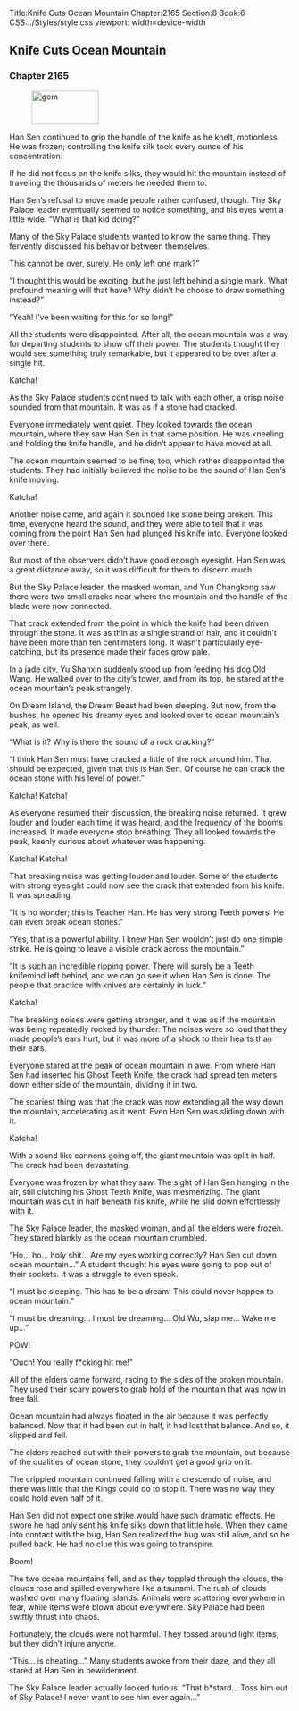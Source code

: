 Title:Knife Cuts Ocean Mountain 
Chapter:2165 
Section:8 
Book:6 
CSS:../Styles/style.css 
viewport: width=device-width
  
## Knife Cuts Ocean Mountain
### Chapter 2165 
<figure>
	<img src="../Images/gem.gif" alt="gem" id="gem" width="120" height="60" />
</figure>
  

  
  Han Sen continued to grip the handle of the knife as he knelt, motionless. He was frozen; controlling the knife silk took every ounce of his concentration.

If he did not focus on the knife silks, they would hit the mountain instead of traveling the thousands of meters he needed them to.

Han Sen’s refusal to move made people rather confused, though. The Sky Palace leader eventually seemed to notice something, and his eyes went a little wide. “What is that kid doing?”

Many of the Sky Palace students wanted to know the same thing. They fervently discussed his behavior between themselves.

This cannot be over, surely. He only left one mark?”

“I thought this would be exciting, but he just left behind a single mark. What profound meaning will that have? Why didn’t he choose to draw something instead?”

“Yeah! I’ve been waiting for this for so long!”

All the students were disappointed. After all, the ocean mountain was a way for departing students to show off their power. The students thought they would see something truly remarkable, but it appeared to be over after a single hit.

Katcha!

As the Sky Palace students continued to talk with each other, a crisp noise sounded from that mountain. It was as if a stone had cracked.

Everyone immediately went quiet. They looked towards the ocean mountain, where they saw Han Sen in that same position. He was kneeling and holding the knife handle, and he didn’t appear to have moved at all.

The ocean mountain seemed to be fine, too, which rather disappointed the students. They had initially believed the noise to be the sound of Han Sen’s knife moving.

Katcha!

Another noise came, and again it sounded like stone being broken. This time, everyone heard the sound, and they were able to tell that it was coming from the point Han Sen had plunged his knife into. Everyone looked over there.

But most of the observers didn’t have good enough eyesight. Han Sen was a great distance away, so it was difficult for them to discern much.

But the Sky Palace leader, the masked woman, and Yun Changkong saw there were two small cracks near where the mountain and the handle of the blade were now connected.

That crack extended from the point in which the knife had been driven through the stone. It was as thin as a single strand of hair, and it couldn’t have been more than ten centimeters long. It wasn’t particularly eye-catching, but its presence made their faces grow pale.

In a jade city, Yu Shanxin suddenly stood up from feeding his dog Old Wang. He walked over to the city’s tower, and from its top, he stared at the ocean mountain’s peak strangely.

On Dream Island, the Dream Beast had been sleeping. But now, from the bushes, he opened his dreamy eyes and looked over to ocean mountain’s peak, as well.

“What is it? Why is there the sound of a rock cracking?”

“I think Han Sen must have cracked a little of the rock around him. That should be expected, given that this is Han Sen. Of course he can crack the ocean stone with his level of power.”

Katcha! Katcha!

As everyone resumed their discussion, the breaking noise returned. It grew louder and louder each time it was heard, and the frequency of the booms increased. It made everyone stop breathing. They all looked towards the peak, keenly curious about whatever was happening.

Katcha! Katcha!

That breaking noise was getting louder and louder. Some of the students with strong eyesight could now see the crack that extended from his knife. It was spreading.

“It is no wonder; this is Teacher Han. He has very strong Teeth powers. He can even break ocean stones.”

“Yes, that is a powerful ability. I knew Han Sen wouldn’t just do one simple strike. He is going to leave a visible crack across the mountain.”

“It is such an incredible ripping power. There will surely be a Teeth knifemind left behind, and we can go see it when Han Sen is done. The people that practice with knives are certainly in luck.”

Katcha!

The breaking noises were getting stronger, and it was as if the mountain was being repeatedly rocked by thunder. The noises were so loud that they made people’s ears hurt, but it was more of a shock to their hearts than their ears.

Everyone stared at the peak of ocean mountain in awe. From where Han Sen had inserted his Ghost Teeth Knife, the crack had spread ten meters down either side of the mountain, dividing it in two.

The scariest thing was that the crack was now extending all the way down the mountain, accelerating as it went. Even Han Sen was sliding down with it.

Katcha!

With a sound like cannons going off, the giant mountain was split in half. The crack had been devastating.

Everyone was frozen by what they saw. The sight of Han Sen hanging in the air, still clutching his Ghost Teeth Knife, was mesmerizing. The giant mountain was cut in half beneath his knife, while he slid down effortlessly with it.

The Sky Palace leader, the masked woman, and all the elders were frozen. They stared blankly as the ocean mountain crumbled.

“Ho… ho… holy shit… Are my eyes working correctly? Han Sen cut down ocean mountain…” A student thought his eyes were going to pop out of their sockets. It was a struggle to even speak.

“I must be sleeping. This has to be a dream! This could never happen to ocean mountain.”

“I must be dreaming… I must be dreaming… Old Wu, slap me… Wake me up…”

POW!

“Ouch! You really f*cking hit me!”

All of the elders came forward, racing to the sides of the broken mountain. They used their scary powers to grab hold of the mountain that was now in free fall.

Ocean mountain had always floated in the air because it was perfectly balanced. Now that it had been cut in half, it had lost that balance. And so, it slipped and fell.

The elders reached out with their powers to grab the mountain, but because of the qualities of ocean stone, they couldn’t get a good grip on it.

The crippled mountain continued falling with a crescendo of noise, and there was little that the Kings could do to stop it. There was no way they could hold even half of it.

Han Sen did not expect one strike would have such dramatic effects. He swore he had only sent his knife silks down that little hole. When they came into contact with the bug, Han Sen realized the bug was still alive, and so he pulled back. He had no clue this was going to transpire.

Boom!

The two ocean mountains fell, and as they toppled through the clouds, the clouds rose and spilled everywhere like a tsunami. The rush of clouds washed over many floating islands. Animals were scattering everywhere in fear, while items were blown about everywhere. Sky Palace had been swiftly thrust into chaos.

Fortunately, the clouds were not harmful. They tossed around light items, but they didn’t injure anyone.

“This… is cheating…” Many students awoke from their daze, and they all stared at Han Sen in bewilderment.

The Sky Palace leader actually looked furious. “That b*stard… Toss him out of Sky Palace! I never want to see him ever again…”
